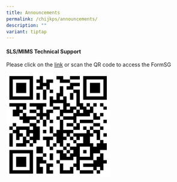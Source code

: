 ```yaml
---
title: Announcements
permalink: /chijkps/announcements/
description: ""
variant: tiptap
---
```

<h4>SLS/MIMS Technical Support</h4>
<p>Please click on the&nbsp;<a href="https://form.gov.sg/#!/5ff1c39f404a380012f84102" rel="noopener noreferrer nofollow" target="_blank">link</a>&nbsp;or
scan the QR code to access the FormSG</p>
<div class="isomer-image-wrapper">
<img style="width: 55%;" height="auto" width="100%" src="/images/qrcode_sls.jpeg">
</div>
<p></p>